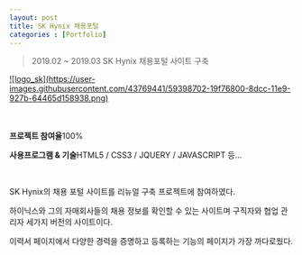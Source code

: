 ```yaml
---
layout: post
title: SK Hynix 채용포털
categories : [Portfolio]
---
```

> 2019.02 ~ 2019.03 SK Hynix 채용포털 사이트 구축 

<a class="img_company" href="https://recruit.skhynix.com/servlet/mnus_main.view">
![logo_sk](https://user-images.githubusercontent.com/43769441/59398702-19f76800-8dcc-11e9-927b-64465d158938.png)
</a>
<br>
<br>
<br>
<p class="no-bottom"><strong>프로젝트 참여율</strong>100%</p>
<p class="no-bottom"><strong>사용프로그램 & 기술</strong>HTML5 / CSS3 / JQUERY / JAVASCRIPT 등...</p>
<br>
<p>SK Hynix의 채용 포털 사이트를 리뉴얼 구축 프로젝트에 참여하였다.</p>
<p>하이닉스와 그의 자매회사들의 채용 정보를 확인할 수 있는 사이트며 구직자와 협업 관리자 세가지 버전의 사이트이다.</p>
<p>이력서 페이지에서 다양한 경력을 증명하고 등록하는 기능의 페이지가 가장 까다로웠다.</p>








